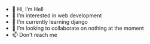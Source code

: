 - 👋 Hi, I’m Hell
- 👀 I’m interested in web development
- 🌱 I’m currently learning django
- 💞️ I’m looking to collaborate on nothing at the moment
- 📫 Don't reach me 

<!---
hek/hek is a ✨ special ✨ repository because its `README.md` (this file) appears on your GitHub profile.
You can click the Preview link to take a look at your changes.
--->
